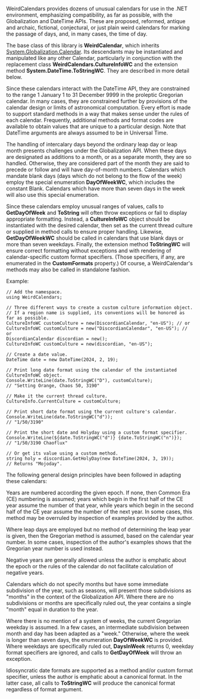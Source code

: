 WeirdCalendars provides dozens of unusual calendars for use in the .NET environment, emphasizing compatibility, as far as possible, with the Globalization and DateTime APIs. These are proposed, reformed, antique and archaic, fictional, conjectural, or just plain weird calendars for marking the passage of days, and, in many cases, the time of day.  
  
The base class of this library is **WeirdCalendar**, which inherits [System.Globalization.Calendar](https://learn.microsoft.com/en-us/dotnet/api/system.globalization.calendar?view=netstandard-2.0). Its descendants may be instantiated and manipulated like any other Calendar, particularly in conjunction with the replacement class **WeirdCalendars.CultureInfoWC** and the extension method **System.DateTime.ToStringWC**. They are described in more detail below.  
  
Since these calendars interact with the DateTime API, they are constrained to the range 1 January 1 to 31 December 9999 in the proleptic Gregorian calendar. In many cases, they are constrained further by provisions of the calendar design or limits of astronomical computation. Every effort is made to support standard methods in a way that makes sense under the rules of each calendar. Frequently, additional methods and format codes are available to obtain values that are unique to a particular design. Note that DateTime arguments are always assumed to be in Universal Time.  
  
The handling of intercalary days beyond the ordinary leap day or leap month presents challenges under the Globalization API. When these days are designated as additions to a month, or as a separate month, they are so handled. Otherwise, they are considered part of the month they are said to precede or follow and will have day-of-month numbers. Calendars which mandate blank days (days which do not belong to the flow of the week) employ the special enumeration **DayOfWeekWC**, which includes the constant Blank. Calendars which have more than seven days in the week will also use this special enumeration.  
  
Since these calendars employ unusual ranges of values, calls to **GetDayOfWeek** and **ToString** will often throw exceptions or fail to display appropriate formatting. Instead, a **CultureInfoWC** object should be instantiated with the desired calendar, then set as the current thread culture or supplied in method calls to ensure proper handling. Likewise, **GetDayOfWeekWC** should be called in calendars that use blank days or more than seven weekdays. Finally, the extension method **ToStringWC** will ensure correct formatting without exceptions and with rendering of calendar-specific custom format specifiers. (Those specifiers, if any, are enumerated in the **CustomFormats** property.) Of course, a WeirdCalendar's methods may also be called in standalone fashion.  
  
Example:

    // Add the namespace.
    using WeirdCalendars;
	
    // Three different ways to create a custom culture information object.
    // If a region name is supplied, its conventions will be honored as far as possible.
    CultureInfoWC customCulture = new(DiscordianCalendar, "en-US"); // or
    CultureInfoWC customCulture = new("DiscordianCalendar", "en-US"); // or
    DiscordianCalendar discordian = new();
    CultureInfoWC customCulture = new(discordian, "en-US");
	
    // Create a date value.
    DateTime date = new DateTime(2024, 2, 19);
	
    // Print long date format using the calendar of the instantiated CultureInfoWC object.
    Console.WriteLine(date.ToStringWC("D"), customCulture);
    // "Setting Orange, Chaos 50, 3190"
	
    // Make it the current thread culture.
    CultureInfo.CurrentCulture = customCulture;
	
    // Print short date format using the current culture's calendar.
    Console.WriteLine(date.ToStringWC("d"));
    // "1/50/3190"
	
    // Print the short date and Holyday using a custom format specifier.
    Console.WriteLine(${date.ToStringWC("d")} {date.ToStringWC("n")});
    // "1/50/3190 Chaoflux"
	
    // Or get its value using a custom method.
    string holy = discordian.GetHolyDay(new DateTime(2024, 3, 19));
    // Returns "Mojoday".

The following general design principles have been followed in adapting these calendars:

Years are numbered according the given epoch. If none, then Common Era (CE) numbering is assumed; years which begin in the first half of the CE year assume the number of that year, while years which begin in the second half of the CE year assume the number of the next year. In some cases, this method may be overruled by inspection of examples provided by the author.

Where leap days are employed but no method of determining the leap year is given, then the Gregorian method is assumed, based on the calendar year number. In some cases, inspection of the author's examples shows that the Gregorian year number is used instead.

Negative years are generally allowed unless the author is emphatic about the epoch or the rules of the calendar do not facilitate calculation of negative years.

Calendars which do not specify months but have some immediate subdivision of the year, such as seasons, will present those subdivisions as "months" in the context of the Globalization API. Where there are no subdivisions or months are specifically ruled out, the year contains a single "month" equal in duration to the year.

Where there is no mention of a system of weeks, the current Gregorian weekday is assumed. In a few cases, an intermediate subdivision between month and day has been adapted as a "week." Otherwise, where the week is longer than seven days, the enumeration **DayOfWeekWC** is provided. Where weekdays are specifically ruled out, **DaysInWeek** returns 0, weekday format specifiers are ignored, and calls to **GetDayOfWeek** will throw an exception.

Idiosyncratic date formats are supported as a method and/or custom format specifier, unless the author is emphatic about a canonical format. In the latter case, all calls to **ToStringWC** will produce the canonical format regardless of format argument.